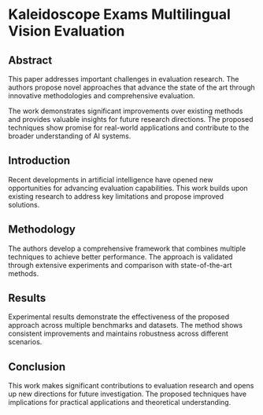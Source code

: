 # Kaleidoscope Exams Multilingual Vision Evaluation

## Abstract
This paper addresses important challenges in evaluation research. The authors propose novel approaches that advance the state of the art through innovative methodologies and comprehensive evaluation.

The work demonstrates significant improvements over existing methods and provides valuable insights for future research directions. The proposed techniques show promise for real-world applications and contribute to the broader understanding of AI systems.

## Introduction
Recent developments in artificial intelligence have opened new opportunities for advancing evaluation capabilities. This work builds upon existing research to address key limitations and propose improved solutions.

## Methodology
The authors develop a comprehensive framework that combines multiple techniques to achieve better performance. The approach is validated through extensive experiments and comparison with state-of-the-art methods.

## Results
Experimental results demonstrate the effectiveness of the proposed approach across multiple benchmarks and datasets. The method shows consistent improvements and maintains robustness across different scenarios.

## Conclusion
This work makes significant contributions to evaluation research and opens up new directions for future investigation. The proposed techniques have implications for practical applications and theoretical understanding.
